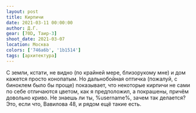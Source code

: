 ```yaml
---
layout: post
title: Кирпичи
date: 2021-03-11 00:00:00
author: Д.Г.
gear: [70D, Таир-3]
shoot_date: 2021-03-07
location: Москва
colors: ['746a6b', '1b1514']
tags: [архитектура]
---
```

С земли, кстати, не видно (по крайней мере, близорукому мне) и дом кажется просто конопатым. Но дальнобойная оптичка (пожалуй, с биноклем было бы проще) показывает, что некоторые кирпичи не сами по себе отличаются цветом, как я предположил, а покрашены, причём довольно криво. Не знаешь ли ты, %username%, зачем так делается? Это, если что, Вавилова 48, и рядом ещё такие есть.
